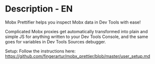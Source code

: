 # Description - EN

Mobx Prettifier helps you inspect Mobx data in Dev Tools with ease!

Complicated Mobx proxies get automatically transformed into plain and simple JS for anything written to your Dev Tools Console, and the same goes for variables in Dev Tools Sources debugger.

Setup:
Follow the instructions here: https://github.com/fingerartur/mobx_prettier/blob/master/user_setup.md
